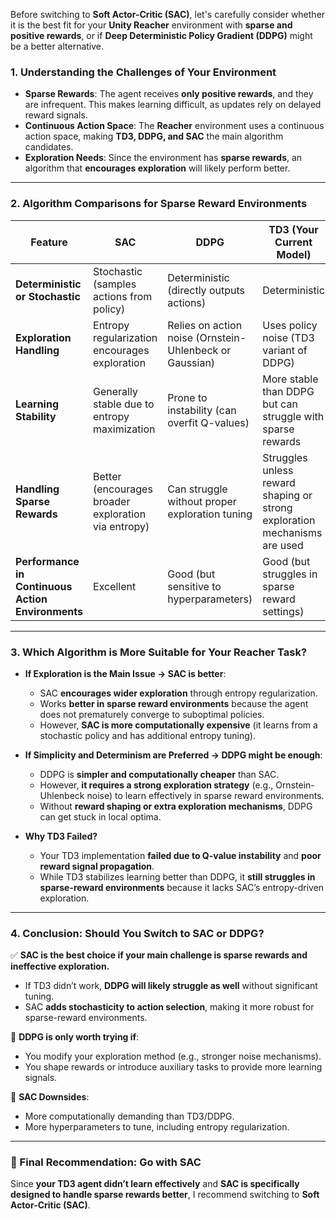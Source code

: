 Before switching to **Soft Actor-Critic (SAC)**, let's carefully consider whether it is the best fit for your **Unity Reacher** environment with **sparse and positive rewards**, or if **Deep Deterministic Policy Gradient (DDPG)** might be a better alternative.

### **1. Understanding the Challenges of Your Environment**
- **Sparse Rewards**: The agent receives **only positive rewards**, and they are infrequent. This makes learning difficult, as updates rely on delayed reward signals.
- **Continuous Action Space**: The **Reacher** environment uses a continuous action space, making **TD3, DDPG, and SAC** the main algorithm candidates.
- **Exploration Needs**: Since the environment has **sparse rewards**, an algorithm that **encourages exploration** will likely perform better.

---

### **2. Algorithm Comparisons for Sparse Reward Environments**
| Feature | **SAC** | **DDPG** | **TD3 (Your Current Model)** |
|---------|--------|---------|---------|
| **Deterministic or Stochastic** | Stochastic (samples actions from policy) | Deterministic (directly outputs actions) | Deterministic |
| **Exploration Handling** | Entropy regularization encourages exploration | Relies on action noise (Ornstein-Uhlenbeck or Gaussian) | Uses policy noise (TD3 variant of DDPG) |
| **Learning Stability** | Generally stable due to entropy maximization | Prone to instability (can overfit Q-values) | More stable than DDPG but can struggle with sparse rewards |
| **Handling Sparse Rewards** | Better (encourages broader exploration via entropy) | Can struggle without proper exploration tuning | Struggles unless reward shaping or strong exploration mechanisms are used |
| **Performance in Continuous Action Environments** | Excellent | Good (but sensitive to hyperparameters) | Good (but struggles in sparse reward settings) |

---

### **3. Which Algorithm is More Suitable for Your Reacher Task?**
- **If Exploration is the Main Issue → SAC is better**:  
  - SAC **encourages wider exploration** through entropy regularization.
  - Works **better in sparse reward environments** because the agent does not prematurely converge to suboptimal policies.
  - However, **SAC is more computationally expensive** (it learns from a stochastic policy and has additional entropy tuning).

- **If Simplicity and Determinism are Preferred → DDPG might be enough**:  
  - DDPG is **simpler and computationally cheaper** than SAC.
  - However, **it requires a strong exploration strategy** (e.g., Ornstein-Uhlenbeck noise) to learn effectively in sparse reward environments.
  - Without **reward shaping or extra exploration mechanisms**, DDPG can get stuck in local optima.

- **Why TD3 Failed?**  
  - Your TD3 implementation **failed due to Q-value instability** and **poor reward signal propagation**.
  - While TD3 stabilizes learning better than DDPG, it **still struggles in sparse-reward environments** because it lacks SAC’s entropy-driven exploration.

---

### **4. Conclusion: Should You Switch to SAC or DDPG?**
✅ **SAC is the best choice if your main challenge is sparse rewards and ineffective exploration.**  
- If TD3 didn’t work, **DDPG will likely struggle as well** without significant tuning.
- SAC **adds stochasticity to action selection**, making it more robust for sparse-reward environments.

🔹 **DDPG is only worth trying if**:
- You modify your exploration method (e.g., stronger noise mechanisms).
- You shape rewards or introduce auxiliary tasks to provide more learning signals.

🔹 **SAC Downsides**:
- More computationally demanding than TD3/DDPG.
- More hyperparameters to tune, including entropy regularization.

---

### **📌 Final Recommendation: Go with SAC**
Since **your TD3 agent didn’t learn effectively** and **SAC is specifically designed to handle sparse rewards better**, I recommend switching to **Soft Actor-Critic (SAC)**.
